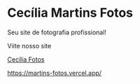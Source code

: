 # Cecília Martins Fotos

Seu site de fotografia profissional!

<p>Viite nosso site</p>

<a href="https://martins-fotos.vercel.app/">Cecília Fotos</a>

https://martins-fotos.vercel.app/
